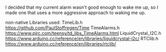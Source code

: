I decided that my current alarm wasn't good enough to wake me up, so I made one that uses a more aggressive approach to waking me up.

non-native Libraries used:
TimeLib.h https://github.com/PaulStoffregen/Time
TimeAlarms.h https://www.pjrc.com/teensy/td_libs_TimeAlarms.html
LiquidCrystal_I2C.h https://www.arduino.cc/reference/en/libraries/liquidcrystal-i2c/
RTClib.h https://www.arduino.cc/reference/en/libraries/rtclib/
